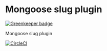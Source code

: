 Mongoose slug plugin
====================

[![Greenkeeper badge](https://badges.greenkeeper.io/dostolu/mongooseSlug.svg)](https://greenkeeper.io/)

Mongoose slug plugin

[![CircleCI](https://circleci.com/gh/dostolu/mongooseSlug.svg?style=svg)](https://circleci.com/gh/dostolu/mongooseSlug)